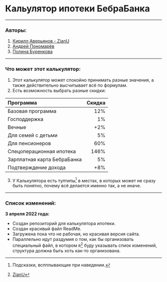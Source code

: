 # Кальулятор ипотеки БебраБанка
***
### Авторы:
1. [Кирилл Аверьянов - ZianU](https://github.com/AzureLinker) <a id="ZianU"></a>
2. [Андрей Пономарёв](https://github.com/ponomarevandrej881)
3. [Полина Буренкова](https://github.com/polina222232)
***
### Что может этот калькулятор:
1. Этот калькулятор может спокойно принимать разные значения, а также действительно высчитывает всё по формулам.
2. Есть возможность выбрать разные скидки:

| Программа | Скидка |
| :--- | ---: |
| Базовая программа | 12% |
| Господдержка | 1% |
| Вечные | +2% |
| Для семей с детьми | 5% |
|  Для пенсионеров | 60% |
| Спецоперационная ипотека |  146% |
| Зарплатная карта БебраБанка | 5% |
| Подтверждение дохода |  +8% |
3. У Калькулятора есть тултипы[^1] в местах, в которых может не сразу быть понятно, почему всё делается именно так, а не иначе.

***
### Список изменений:
__3 апреля 2022 года:__
- Создан репозиторий для калькулятора ипотеки.
- Создан красивый файл ReadMe.
- Загружена пока что не рабочая, но красивая версия сайта.
- Параллельно идут раздумия о том, как бы организовать специальный файл, в котором я[^2] буду указывать спиок изменений, структура должна быть хоть как-то организована.

[^1]: Подсказки, вспплывающие при наведении.
[^2]: [ZianU](#ZianU)